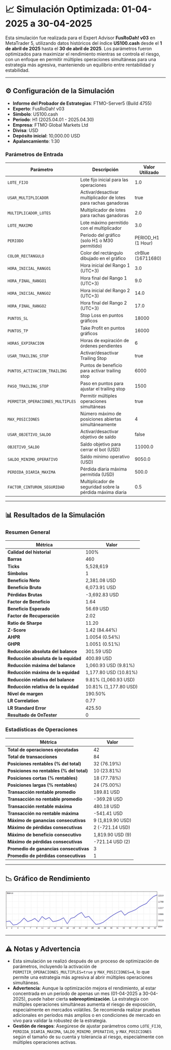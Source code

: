 # 📈 Simulación Optimizada: 01-04-2025 a 30-04-2025

Esta simulación fue realizada para el Expert Advisor **FusRoDah! v03** en MetaTrader 5, utilizando datos históricos del índice **US100.cash** desde el **1 de abril de 2025** hasta el **30 de abril de 2025**. Los parámetros fueron optimizados para maximizar el rendimiento mientras se controla el riesgo, con un enfoque en permitir múltiples operaciones simultáneas para una estrategia más agresiva, manteniendo un equilibrio entre rentabilidad y estabilidad.

---

## ⚙️ Configuración de la Simulación

- **Informe del Probador de Estrategias**: FTMO-Server5 (Build 4755)
- **Experto**: FusRoDah! v03
- **Símbolo**: US100.cash
- **Período**: H1 (2025.04.01 - 2025.04.30)
- **Empresa**: FTMO Global Markets Ltd
- **Divisa**: USD
- **Depósito inicial**: 10,000.00 USD
- **Apalancamiento**: 1:30

### Parámetros de Entrada

| Parámetro                   | Descripción                                               | Valor Utilizado   |
|-----------------------------|-----------------------------------------------------------|-------------------|
| `LOTE_FIJO`                 | Lote fijo inicial para las operaciones                    | 1.0               |
| `USAR_MULTIPLICADOR`        | Activar/desactivar multiplicador de lotes para rachas ganadoras | true              |
| `MULTIPLICADOR_LOTES`       | Multiplicador de lotes para rachas ganadoras              | 2.0               |
| `LOTE_MAXIMO`               | Lote máximo permitido con el multiplicador                | 3.0               |
| `PERIODO`                   | Periodo del gráfico (solo H1 o M30 permitido)             | PERIOD_H1 (1 Hour)|
| `COLOR_RECTANGULO`          | Color del rectángulo dibujado en el gráfico               | clrBlue (16711680)|
| `HORA_INICIAL_RANGO1`       | Hora inicial del Rango 1 (UTC+3)                          | 3.0               |
| `HORA_FINAL_RANGO1`         | Hora final del Rango 1 (UTC+3)                            | 9.0               |
| `HORA_INICIAL_RANGO2`       | Hora inicial del Rango 2 (UTC+3)                          | 14.0              |
| `HORA_FINAL_RANGO2`         | Hora final del Rango 2 (UTC+3)                            | 17.0              |
| `PUNTOS_SL`                 | Stop Loss en puntos gráficos                              | 18000             |
| `PUNTOS_TP`                 | Take Profit en puntos gráficos                            | 16000             |
| `HORAS_EXPIRACION`          | Horas de expiración de órdenes pendientes                 | 6                 |
| `USAR_TRAILING_STOP`        | Activar/desactivar Trailing Stop                         | true              |
| `PUNTOS_ACTIVACION_TRAILING`| Puntos de beneficio para activar trailing stop            | 6000              |
| `PASO_TRAILING_STOP`        | Paso en puntos para ajustar el trailing stop              | 1500              |
| `PERMITIR_OPERACIONES_MULTIPLES` | Permitir múltiples operaciones simultáneas           | true              |
| `MAX_POSICIONES`            | Número máximo de posiciones abiertas simultáneamente     | 4                 |
| `USAR_OBJETIVO_SALDO`       | Activar/desactivar objetivo de saldo                      | false             |
| `OBJETIVO_SALDO`            | Saldo objetivo para cerrar el bot (USD)                   | 11000.0           |
| `SALDO_MINIMO_OPERATIVO`    | Saldo mínimo operativo (USD)                              | 9050.0            |
| `PERDIDA_DIARIA_MAXIMA`     | Pérdida diaria máxima permitida (USD)                     | 500.0             |
| `FACTOR_CINTURON_SEGURIDAD` | Multiplicador de seguridad sobre la pérdida máxima diaria | 0.5               |

---

## 📊 Resultados de la Simulación

### Resumen General

| Métrica                          | Valor              |
|----------------------------------|--------------------|
| **Calidad del historial**        | 100%              |
| **Barras**                       | 460               |
| **Ticks**                        | 5,528,619         |
| **Símbolos**                     | 1                 |
| **Beneficio Neto**               | 2,381.08 USD      |
| **Beneficio Bruto**              | 6,073.91 USD      |
| **Pérdidas Brutas**              | -3,692.83 USD     |
| **Factor de Beneficio**          | 1.64              |
| **Beneficio Esperado**           | 56.69 USD         |
| **Factor de Recuperación**       | 2.02              |
| **Ratio de Sharpe**              | 11.20             |
| **Z-Score**                      | 1.42 (84.44%)     |
| **AHPR**                         | 1.0054 (0.54%)    |
| **GHPR**                         | 1.0051 (0.51%)    |
| **Reducción absoluta del balance** | 301.59 USD      |
| **Reducción absoluta de la equidad** | 400.89 USD    |
| **Reducción máxima del balance** | 1,060.93 USD (9.81%) |
| **Reducción máxima de la equidad** | 1,177.80 USD (10.81%) |
| **Reducción relativa del balance** | 9.81% (1,060.93 USD) |
| **Reducción relativa de la equidad** | 10.81% (1,177.80 USD) |
| **Nivel de margen**              | 190.50%           |
| **LR Correlation**               | 0.77              |
| **LR Standard Error**            | 425.50            |
| **Resultado de OnTester**        | 0                 |

### Estadísticas de Operaciones

| Métrica                                   | Valor              |
|-------------------------------------------|--------------------|
| **Total de operaciones ejecutadas**       | 42                |
| **Total de transacciones**                | 84                |
| **Posiciones rentables (% del total)**    | 32 (76.19%)       |
| **Posiciones no rentables (% del total)** | 10 (23.81%)       |
| **Posiciones cortas (% rentables)**       | 18 (77.78%)       |
| **Posiciones largas (% rentables)**       | 24 (75.00%)       |
| **Transacción rentable promedio**         | 189.81 USD        |
| **Transacción no rentable promedio**      | -369.28 USD       |
| **Transacción rentable máxima**           | 480.18 USD        |
| **Transacción no rentable máxima**        | -541.41 USD       |
| **Máximo de ganancias consecutivas**      | 9 (1,819.90 USD)  |
| **Máximo de pérdidas consecutivas**       | 2 (-721.14 USD)   |
| **Máximo de beneficio consecutivo**       | 1,819.90 USD (9)  |
| **Máximo de pérdidas consecutivas**       | -721.14 USD (2)   |
| **Promedio de ganancias consecutivas**    | 3                 |
| **Promedio de pérdidas consecutivas**     | 1                 |

---

## 📉 Gráfico de Rendimiento

![Gráfico General](ReportTester-05.png)

---

## ⚠️ Notas y Advertencia

- Esta simulación se realizó después de un proceso de optimización de parámetros, incluyendo la activación de `PERMITIR_OPERACIONES_MULTIPLES=true` y `MAX_POSICIONES=4`, lo que permite una estrategia más agresiva al abrir múltiples operaciones simultáneas.
- **Advertencia**: Aunque la optimización mejora el rendimiento, al estar concentrada en un período de apenas un mes (01-04-2025 a 30-04-2025), puede haber cierta **sobreoptimización**. La estrategia con múltiples operaciones simultáneas aumenta el riesgo de exposición, especialmente en mercados volátiles. Se recomienda realizar pruebas adicionales en períodos más amplios o en condiciones de mercado en vivo para validar la robustez de la estrategia.
- **Gestión de riesgos**: Asegúrese de ajustar parámetros como `LOTE_FIJO`, `PERDIDA_DIARIA_MAXIMA`, `SALDO_MINIMO_OPERATIVO`, y `MAX_POSICIONES` según el tamaño de su cuenta y tolerancia al riesgo, especialmente con múltiples operaciones activas.